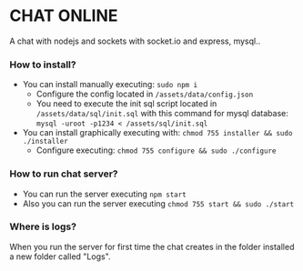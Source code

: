 # CHAT ONLINE
A chat with nodejs and sockets with socket.io and express, mysql..

### How to install?
* You can install manually executing: `sudo npm i` 
    * Configure the config located in `/assets/data/config.json` 
    * You need to execute the init sql script located in `/assets/data/sql/init.sql` with this command for mysql database: `mysql -uroot -p1234 < /assets/sql/init.sql`
* You can install graphically executing with: `chmod 755 installer && sudo ./installer`
    * Configure executing: `chmod 755 configure && sudo ./configure`

### How to run chat server?
* You can run the server executing `npm start`
* Also you can run the server executing `chmod 755 start && sudo ./start`

### Where is logs?
When you run the server for first time the chat creates in the folder installed a new folder called "Logs".